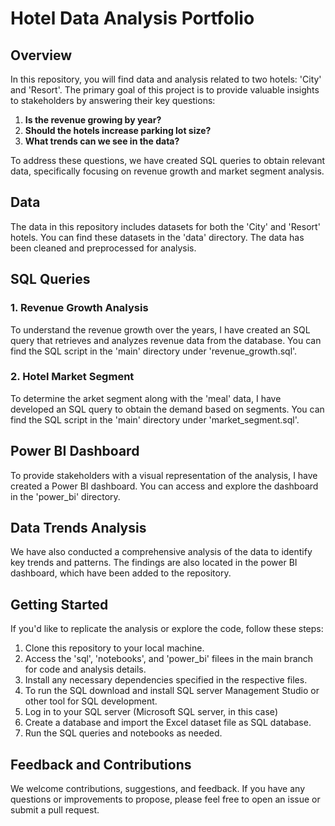 # Hotel Data Analysis Portfolio

## Overview

In this repository, you will find data and analysis related to two hotels: 'City' and 'Resort'. The primary goal of this project is to provide valuable insights to stakeholders by answering their key questions:

1. **Is the revenue growing by year?**
2. **Should the hotels increase parking lot size?**
3. **What trends can we see in the data?**

To address these questions, we have created SQL queries to obtain relevant data, specifically focusing on revenue growth and market segment analysis.

## Data

The data in this repository includes datasets for both the 'City' and 'Resort' hotels. You can find these datasets in the 'data' directory. The data has been cleaned and preprocessed for analysis.

## SQL Queries

### 1. Revenue Growth Analysis

To understand the revenue growth over the years, I have created an SQL query that retrieves and analyzes revenue data from the database. You can find the SQL script in the 'main' directory under 'revenue_growth.sql'.

### 2. Hotel Market Segment

To determine the arket segment along with the 'meal' data, I have developed an SQL query to obtain the demand based on segments. You can find the SQL script in the 'main' directory under 'market_segment.sql'.

## Power BI Dashboard

To provide stakeholders with a visual representation of the analysis, I have created a Power BI dashboard. You can access and explore the dashboard in the 'power_bi' directory.

## Data Trends Analysis

We have also conducted a comprehensive analysis of the data to identify key trends and patterns. The findings are also located in the power BI dashboard, which have been added to the repository.

## Getting Started

If you'd like to replicate the analysis or explore the code, follow these steps:

1. Clone this repository to your local machine.
2. Access the 'sql', 'notebooks', and 'power_bi' filees in the main branch for code and analysis details.
3. Install any necessary dependencies specified in the respective files.
4. To run the SQL download and install SQL server Management Studio or other tool for SQL development.
5. Log in to your SQL server (Microsoft SQL server, in this case)
6. Create a database and import the Excel dataset file as SQL database.
7. Run the SQL queries and notebooks as needed.

## Feedback and Contributions

We welcome contributions, suggestions, and feedback. If you have any questions or improvements to propose, please feel free to open an issue or submit a pull request.
